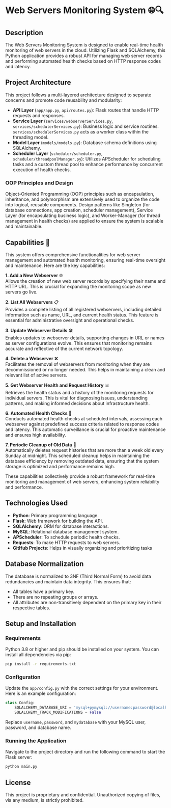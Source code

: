 
# Web Servers Monitoring System 🌐🔍

## Description
The Web Servers Monitoring System is designed to enable real-time health monitoring of web servers in the cloud. Utilizing Flask and SQLAlchemy, this Python application provides a robust API for managing web server records and performing automated health checks based on HTTP response codes and latency.


## Project Architecture
This project follows a multi-layered architecture designed to separate concerns and promote code reusability and modularity:
- **API Layer** (`app/app.py`, `api/routes.py`): Flask routes that handle HTTP requests and responses.
- **Service Layer** (`services/webserverServices.py`, `services/schedulerServices.py`): Business logic and service routines. `services/schedulerServices.py` acts as a worker class within the threading model.
- **Model Layer** (`models/models.py`): Database schema definitions using SQLAlchemy.
- **Scheduler Layer** (`scheduler/scheduler.py`, `scheduler/threadpoolManager.py`): Utilizes APScheduler for scheduling tasks and a custom thread pool to enhance performance by concurrent execution of health checks.

### OOP Principles and Design
Object-Oriented Programming (OOP) principles such as encapsulation, inheritance, and polymorphism are extensively used to organize the code into logical, reusable components. Design patterns like Singleton (for database connections, app creation, scheduler management), Service Layer (for encapsulating business logic), and Worker-Manager (for thread management in health checks) are applied to ensure the system is scalable and maintainable.


## Capabilities 🚀
This system offers comprehensive functionalities for web server management and automated health monitoring, ensuring real-time oversight and maintenance. Here are the key capabilities:

**1. Add a New Webserver** 🌐<br>
Allows the creation of new web server records by specifying their name and HTTP URL. This is crucial for expanding the monitoring scope as new servers go live.

**2. List All Webservers** 📋<br>
Provides a complete listing of all registered webservers, including detailed information such as name, URL, and current health status. This feature is essential for administrative oversight and operational checks.

**3. Update Webserver Details** 🛠️<br>
Enables updates to webserver details, supporting changes in URL or names as server configurations evolve. This ensures that monitoring remains accurate and reflective of the current network topology.

**4. Delete a Webserver** ❌<br>
Facilitates the removal of webservers from monitoring when they are decommissioned or no longer needed. This helps in maintaining a clean and relevant list of active servers.

**5. Get Webserver Health and Request History** 📊<br>
Retrieves the health status and a history of the monitoring requests for individual servers. This is vital for diagnosing issues, understanding patterns, and making informed decisions about infrastructure health.

**6. Automated Health Checks** 🏥<br>
Conducts automated health checks at scheduled intervals, assessing each webserver against predefined success criteria related to response codes and latency. This automatic surveillance is crucial for proactive maintenance and ensures high availability.

**7. Periodic Cleanup of Old Data** 🧹<br>
Automatically deletes request histories that are more than a week old every Sunday at midnight. This scheduled cleanup helps in maintaining the database efficiency by removing outdated data, ensuring that the system storage is optimized and performance remains high.


These capabilities collectively provide a robust framework for real-time monitoring and management of web servers, enhancing system reliability and performance.


## Technologies Used
- **Python**: Primary programming language.
- **Flask**: Web framework for building the API.
- **SQLAlchemy**: ORM for database interactions.
- **MySQL**: Relational database management system.
- **APScheduler**: To schedule periodic health checks.
- **Requests**: To make HTTP requests to web servers.
- **GitHub Projects**: Helps in visually organizing and prioritizing tasks

## Database Normalization
The database is normalized to 3NF (Third Normal Form) to avoid data redundancies and maintain data integrity. This ensures that:
- All tables have a primary key.
- There are no repeating groups or arrays.
- All attributes are non-transitively dependent on the primary key in their respective tables.

## Setup and Installation

### Requirements
Python 3.8 or higher and pip should be installed on your system. You can install all dependencies via pip:
```bash
pip install -r requirements.txt
```

### Configuration
Update the `app/config.py` with the correct settings for your environment. Here is an example configuration:
```python
class Config:
    SQLALCHEMY_DATABASE_URI = 'mysql+pymysql://username:password@localhost/mydatabase'
    SQLALCHEMY_TRACK_MODIFICATIONS = False
```
Replace `username`, `password`, and `mydatabase` with your MySQL user, password, and database name.

### Running the Application
Navigate to the project directory and run the following command to start the Flask server:
```bash
python main.py
```

<!-- ## API Usage
Refer to the included Postman collection (`Web_Servers_Monitoring_System.postman_collection.json`) to explore and test the API endpoints. This collection provides pre-configured requests for adding, retrieving, updating, and deleting web server records, as well as fetching their health statuses and request histories. -->

## License
This project is proprietary and confidential. Unauthorized copying of files, via any medium, is strictly prohibited.